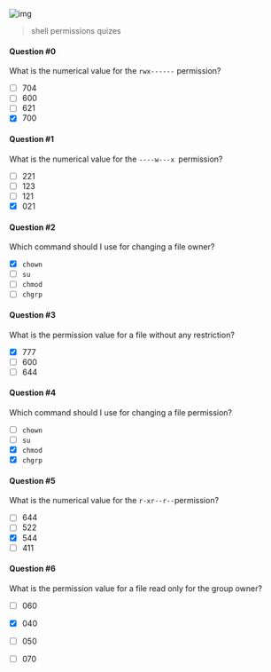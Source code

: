 ![img](https://assets.imaginablefutures.com/media/images/ALX_Logo.max-200x150.png)
  > shell permissions quizes

#### Question #0
What is the numerical value for the ```rwx------``` permission?

* [ ] 704
* [ ] 600
* [ ] 621
* [X] 700

####  Question #1
What is the numerical value for the ```----w---x ```permission?

* [ ] 221
* [ ] 123
* [ ] 121
* [X] 021

#### Question #2
Which command should I use for changing a file owner?
* [X] ```chown```
* [ ] ```su```
* [ ] ```chmod```
* [ ] ```chgrp```

#### Question #3
What is the permission value for a file without any restriction?

* [X] 777
* [ ] 600
* [ ] 644

#### Question #4
Which command should I use for changing a file permission?

* [ ] ```chown```
* [ ] ```su```
* [X] ```chmod```
* [X] ```chgrp```

#### Question #5
What is the numerical value for the ``` r-xr--r-- ```permission?

* [ ] 644
* [ ] 522
* [X] 544
* [ ] 411

#### Question #6
What is the permission value for a file read only for the group owner?

* [ ] 060
* [X] 040
* [ ] 050
* [ ] 070






